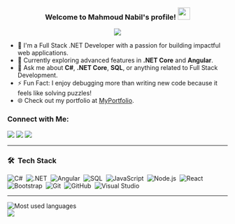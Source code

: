 
<h3 align="center">
  Welcome to Mahmoud Nabil's profile! 
  <img src="https://media.giphy.com/media/hvRJCLFzcasrR4ia7z/giphy.gif" width="28">
</h3>

<!-- Typing SVG -->
<p align="center">
  <a href="https://github.com/DenverCoder1/readme-typing-svg"><img src="https://readme-typing-svg.herokuapp.com/?lines=Full-Stack%20.NET%20Developer;C%23%20|%20.NET%20Core%20|%20MVC%20|%20Angular;Always%20learning%20new%20technologies!&font=Fira%20Code&center=true&width=440&height=45&color=00b4d8&vCenter=true&size=22"></a>
</p>

- 🏢 I'm a Full Stack .NET Developer with a passion for building impactful web applications.
- 🌱 Currently exploring advanced features in **.NET Core** and **Angular**.
- 💬 Ask me about **C#**, **.NET Core**, **SQL**, or anything related to Full Stack Development.
- ⚡ Fun Fact: I enjoy debugging more than writing new code because it feels like solving puzzles!
- 🌐 Check out my portfolio at [MyPortfolio](https://emahmoudnabil.vercel.app/).

### Connect with Me:

<a href="https://www.linkedin.com/in/emahmoudnabil/" target="_blank"><img src="https://img.shields.io/badge/-Mahmoud%20Nabil-0077B5?style=for-the-badge&logo=Linkedin&logoColor=white"/></a>
<a href="https://t.me/emahmoudnabil" target="_blank"><img src="https://img.shields.io/badge/-Mahmoud%20Nabil-26A5E4?style=for-the-badge&logo=telegram&logoColor=white"/></a>
<a href="mailto:e.mahmoudnabil@gmail.com" target="_blank"><img src="https://img.shields.io/badge/-Email%20Me-EA4335?style=for-the-badge&logo=Gmail&logoColor=white"/></a>

---

### 🛠 &nbsp;Tech Stack

![C#](https://img.shields.io/badge/-C%23-05122A?style=flat&logo=c-sharp&logoColor=white)&nbsp;
![.NET](https://img.shields.io/badge/-.NET%20Core-05122A?style=flat&logo=.net&logoColor=5C2D91)&nbsp;
![Angular](https://img.shields.io/badge/-Angular-05122A?style=flat&logo=angular&logoColor=DD0031)&nbsp;
![SQL](https://img.shields.io/badge/-SQL-05122A?style=flat&logo=mysql&logoColor=4479A1)&nbsp;
![JavaScript](https://img.shields.io/badge/-JavaScript-05122A?style=flat&logo=javascript)&nbsp;
![Node.js](https://img.shields.io/badge/-Node.js-05122A?style=flat&logo=node.js&logoColor=339933)&nbsp;
![React](https://img.shields.io/badge/-React-05122A?style=flat&logo=react)&nbsp;
![Bootstrap](https://img.shields.io/badge/-Bootstrap-05122A?style=flat&logo=bootstrap&logoColor=563D7C)&nbsp;
![Git](https://img.shields.io/badge/-Git-05122A?style=flat&logo=git)&nbsp;
![GitHub](https://img.shields.io/badge/-GitHub-05122A?style=flat&logo=github)&nbsp;
![Visual Studio](https://img.shields.io/badge/-Visual%20Studio-05122A?style=flat&logo=visual-studio&logoColor=5C2D91)&nbsp;

---

<img align="left" src="https://github-readme-stats.vercel.app/api/top-langs?username=mahmoud-nabil&show_icons=true&locale=en&layout=compact&theme=radical" alt="Most used languages" />
<br>

<a href="https://komarev.com/ghpvc/?username=mahmoud-nabil&style=for-the-badge">
    <img src="https://komarev.com/ghpvc/?username=mahmoud-nabil&style=for-the-badge">
</a>
